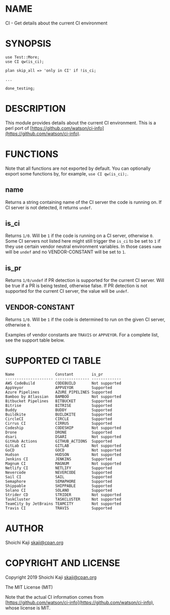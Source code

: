 # NAME

CI - Get details about the current CI environment

# SYNOPSIS

    use Test::More;
    use CI qw(is_ci);

    plan skip_all => 'only in CI' if !is_ci;

    ...

    done_testing;

# DESCRIPTION

This module provides details about the current CI environment.
This is a perl port of [https://github.com/watson/ci-info](https://github.com/watson/ci-info).

# FUNCTIONS

Note that all functions are not exported by default. You can optionally export some functions by, for example, `use CI qw(is_ci);`.

## name

Returns a string containing name of the CI server the code is running on. If CI server is not detected, it returns `undef`.

## is\_ci

Returns `1/0`. Will be `1` if the code is running on a CI server, otherwise `0`.
Some CI servers not listed here might still trigger the `is_ci` to be set to `1`
if they use certain vendor neutral environment variables.
In those cases `name` will be `undef` and no VENDOR-CONSTANT will be set to `1`.

## is\_pr

Returns `1/0/undef` if PR detection is supported for the current CI server.
Will be true if a PR is being tested, otherwise false. If PR detection is not supported for the current CI server, the value will be `undef`.

## VENDOR-CONSTANT

Returns `1/0`.
Will be `1` if the code is determined to run on the given CI server, otherwise `0`.

Examples of vendor constants are `TRAVIS` or `APPVEYOR`. For a complete list, see the support table below.

# SUPPORTED CI TABLE

    Name                  Constant        is_pr
    --------------------- --------------- -------------
    AWS CodeBuild         CODEBUILD       Not supported
    AppVeyor              APPVEYOR        Supported
    Azure Pipelines       AZURE_PIPELINES Supported
    Bamboo by Atlassian   BAMBOO          Not supported
    Bitbucket Pipelines   BITBUCKET       Supported
    Bitrise               BITRISE         Supported
    Buddy                 BUDDY           Supported
    Buildkite             BUILDKITE       Supported
    CircleCI              CIRCLE          Supported
    Cirrus CI             CIRRUS          Supported
    Codeship              CODESHIP        Not supported
    Drone                 DRONE           Supported
    dsari                 DSARI           Not supported
    GitHub Actions        GITHUB_ACTIONS  Supported
    GitLab CI             GITLAB          Not supported
    GoCD                  GOCD            Not supported
    Hudson                HUDSON          Not supported
    Jenkins CI            JENKINS         Supported
    Magnum CI             MAGNUM          Not supported
    Netlify CI            NETLIFY         Supported
    Nevercode             NEVERCODE       Supported
    Sail CI               SAIL            Supported
    Semaphore             SEMAPHORE       Supported
    Shippable             SHIPPABLE       Supported
    Solano CI             SOLANO          Supported
    Strider CD            STRIDER         Not supported
    TaskCluster           TASKCLUSTER     Not supported
    TeamCity by JetBrains TEAMCITY        Not supported
    Travis CI             TRAVIS          Supported

# AUTHOR

Shoichi Kaji <skaji@cpan.org>

# COPYRIGHT AND LICENSE

Copyright 2019 Shoichi Kaji <skaji@cpan.org>

The MIT License (MIT)

Note that the actual CI information comes from [https://github.com/watson/ci-info](https://github.com/watson/ci-info),
whose license is MIT.
